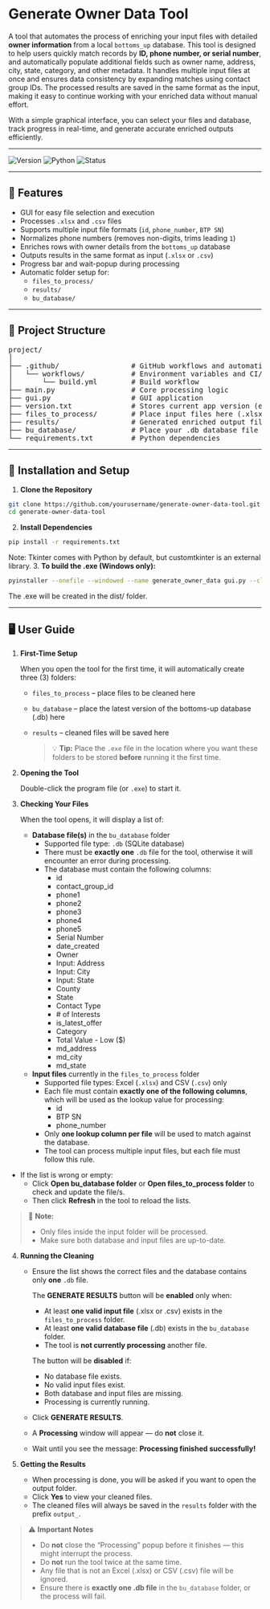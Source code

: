 # Generate Owner Data Tool

A tool that automates the process of enriching your input files with detailed **owner information** from a local `bottoms_up` database.  This tool is designed to help users quickly match records by **ID, phone number, or serial number**, and automatically populate additional fields such as owner name, address, city, state, category, and other metadata.   It handles multiple input files at once and ensures data consistency by expanding matches using contact group IDs. The processed results are saved in the same format as the input, making it easy to continue working with your enriched data without manual effort.  

With a simple graphical interface, you can select your files and database, track progress in real-time, and generate accurate enriched outputs efficiently.

---

![Version](https://img.shields.io/badge/version-1.0.1-ffab4c?style=for-the-badge&logo=python&logoColor=white)
![Python](https://img.shields.io/badge/python-3.9%2B-273946?style=for-the-badge&logo=python&logoColor=ffab4c)
![Status](https://img.shields.io/badge/status-active-273946?style=for-the-badge&logo=github&logoColor=ffab4c)

---

## 📌 Features

- GUI for easy file selection and execution
- Processes `.xlsx` and `.csv` files
- Supports multiple input file formats (`id`, `phone_number`, `BTP SN`)
- Normalizes phone numbers (removes non-digits, trims leading `1`)
- Enriches rows with owner details from the `bottoms_up` database
- Outputs results in the same format as input (`.xlsx` or `.csv`)
- Progress bar and wait-popup during processing
- Automatic folder setup for:
  - `files_to_process/`
  - `results/`
  - `bu_database/`

---

## 📂 Project Structure

<pre>
project/
│
├── .github/                 # GitHub workflows and automation
│   └── workflows/           # Environment variables and CI/CD logic
│       └── build.yml        # Build workflow
├── main.py                  # Core processing logic
├── gui.py                   # GUI application
├── version.txt              # Stores current app version (e.g., v1.0.0)
├── files_to_process/        # Place input files here (.xlsx or .csv)
├── results/                 # Generated enriched output files
├── bu_database/             # Place your .db database file here (exactly one required)
└── requirements.txt         # Python dependencies
</pre>

---

## 🚀 Installation and Setup

1. **Clone the Repository**
```bash
git clone https://github.com/yourusername/generate-owner-data-tool.git
cd generate-owner-data-tool
```
2. **Install Dependencies**

```bash
pip install -r requirements.txt
```
Note: Tkinter comes with Python by default, but customtkinter is an external library.
3. **To build the .exe (Windows only):**

```bash
pyinstaller --onefile --windowed --name generate_owner_data gui.py --clean --add-data "main.py;." --hidden-import pandas --hidden-import tqdm
```
The .exe will be created in the dist/ folder.

---

## 🖥️ User Guide

1. **First-Time Setup**

   When you open the tool for the first time, it will automatically create three (3) folders:
   - `files_to_process` – place files to be cleaned here
   - `bu_database` – place the latest version of the bottoms-up database (.db) here
   - `results` – cleaned files will be saved here

     > 💡 **Tip:** Place the `.exe` file in the location where you want these folders to be stored **before** running it the first time.

2. **Opening the Tool**

   Double-click the program file (or `.exe`) to start it.

3. **Checking Your Files**

   When the tool opens, it will display a list of:
   - **Database file(s)** in the `bu_database` folder  
     - Supported file type: `.db` (SQLite database)  
     - There must be **exactly one** `.db` file for the tool, otherwise it will encounter an error during processing.
     - The database must contain the following columns:
       - id
       - contact_group_id
       - phone1
       - phone2
       - phone3
       - phone4
       - phone5
       - Serial Number
       - date_created
       - Owner
       - Input: Address
       - Input: City
       - Input: State
       - County
       - State
       - Contact Type
       - \# of Interests
       - is_latest_offer
       - Category
       - Total Value - Low ($)
       - md_address
       - md_city
       - md_state
    - **Input files** currently in the `files_to_process` folder
      - Supported file types: Excel (`.xlsx`) and CSV (`.csv`) only
      - Each file must contain **exactly one of the following columns**, which will be used as the lookup value for processing:
          - id
          - BTP SN
          - phone_number
      - Only **one lookup column per file** will be used to match against the database.
      - The tool can process multiple input files, but each file must follow this rule.
- If the list is wrong or empty:
  - Click **Open bu_database folder** or **Open files_to_process folder** to check and update the file/s.
  - Then click **Refresh** in the tool to reload the lists.

> 📝 **Note:**
> - Only files inside the input folder will be processed. 
> - Make sure both database and input files are up-to-date.


4. **Running the Cleaning**

   - Ensure the list shows the correct files and the database contains only **one** `.db` file.  

     The **GENERATE RESULTS** button will be **enabled** only when:  
     - At least **one valid input file** (.xlsx or .csv) exists in the `files_to_process` folder.  
     - At least **one valid database file** (.db) exists in the `bu_database` folder.  
     - The tool is **not currently processing** another file.  

     The button will be **disabled** if:  
     - No database file exists.  
     - No valid input files exist.  
     - Both database and input files are missing.  
     - Processing is currently running.  

   - Click **GENERATE RESULTS**.  
   - A **Processing** window will appear — do **not** close it.  
   - Wait until you see the message: **Processing finished successfully!**

5. **Getting the Results**
   
   - When processing is done, you will be asked if you want to open the output folder.  
   - Click **Yes** to view your cleaned files.  
   - The cleaned files will always be saved in the `results` folder with the prefix `output_`.  

> ⚠️ **Important Notes**
> * Do **not** close the “Processing” popup before it finishes — this might interrupt the process. 
> * Do **not** run the tool twice at the same time.
> * Any file that is not an Excel (.xlsx) or CSV (.csv) file will be ignored.
> * Ensure there is **exactly one .db file** in the `bu_database` folder, or the process will fail.

